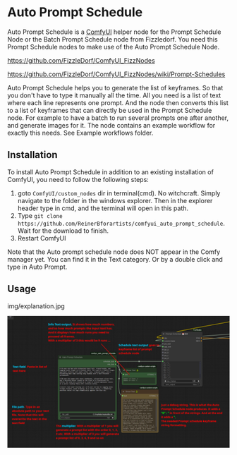 # Auto Prompt Schedule

Auto Prompt Schedule is a [ComfyUI](https://github.com/comfyanonymous/ComfyUI) helper node for the Prompt Schedule Node or the Batch Prompt Schedule node from Fizzledorf. You need this Prompt Schedule nodes to make use of the Auto Prompt Schedule Node.

https://github.com/FizzleDorf/ComfyUI_FizzNodes

https://github.com/FizzleDorf/ComfyUI_FizzNodes/wiki/Prompt-Schedules

Auto Prompt Schedule helps you to generate the list of keyframes. So that you don't have to type it manually all the time. All you need is a list of text where each line represents one prompt. And the node then converts this list to a list of keyframes that can directly be used in the Prompt Schedule node. For example to have a batch to run several prompts one after another, and generate images for it. The node contains an example workflow for exactly this needs. See Example workflows folder.

## Installation

To install Auto Prompt Schedule in addition to an existing installation of ComfyUI, you need to follow the following steps:

1. goto `ComfyUI/custom_nodes` dir in terminal(cmd). No witchcraft. Simply navigate to the folder in the windows explorer. Then in the explorer header type in cmd, and the terminal will open in this path.
2. Type `git clone https://github.com/ReinerBforartists/comfyui_auto_prompt_schedule`. Wait for the download to finish.
3. Restart ComfyUI

Note that the Auto prompt schedule node does NOT appear in the Comfy manager yet. You can find it in the Text category. Or by a double click and type in Auto Prompt.

## Usage


img/explanation.jpg

![Explanation](./img/explanation.jpg)




